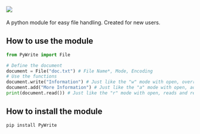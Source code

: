 # <img src="https://cdn.discordapp.com/attachments/1070174123159998495/1177845767721979984/pywrite.png?ex=6573fd5a&is=6561885a&hm=9838cc124631a8fd1dfcbd85c94fd62a67c0421f1576650557a15aa66adce701&">

A python module for easy file handling. Created for new users.

## How to use the module
```python
from PyWrite import File

# Define the document
document = File("doc.txt") # File Name*, Mode, Encoding
# Use the functions
document.write("Information") # Just like the "w" mode with open, overrides all content
document.add("More Information") # Just like the "a" mode with open, adds to the content
print(document.read()) # Just like the "r" mode with open, reads and returns the content
```

## How to install the module
```bash
pip install PyWrite
```
